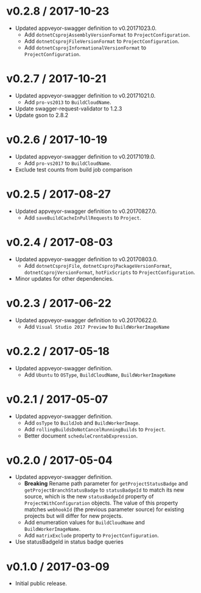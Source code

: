 v0.2.8 / 2017-10-23
===================

  * Updated appveyor-swagger definition to v0.20171023.0.
    - Add `dotnetCsprojAssemblyVersionFormat` to `ProjectConfiguration`.
    - Add `dotnetCsprojFileVersionFormat` to `ProjectConfiguration`.
    - Add `dotnetCsprojInformationalVersionFormat` to `ProjectConfiguration`.

v0.2.7 / 2017-10-21
===================

  * Updated appveyor-swagger definition to v0.20171021.0.
    - Add `pro-vs2013` to `BuildCloudName`.
  * Update swagger-request-validator to 1.2.3
  * Update gson to 2.8.2

v0.2.6 / 2017-10-19
===================

  * Updated appveyor-swagger definition to v0.20171019.0.
    - Add `pro-vs2017` to `BuildCloudName`.
  * Exclude test counts from build job comparison

v0.2.5 / 2017-08-27
===================

  * Updated appveyor-swagger definition to v0.20170827.0.
    - Add `saveBuildCacheInPullRequests` to `Project`.

v0.2.4 / 2017-08-03
===================

  * Updated appveyor-swagger definition to v0.20170803.0.
    - Add `dotnetCsprojFile`, `dotnetCsprojPackageVersionFormat`,
      `dotnetCsprojVersionFormat`, `hotFixScripts` to `ProjectConfiguration`.
  * Minor updates for other dependencies.

v0.2.3 / 2017-06-22
===================

  * Updated appveyor-swagger definition to v0.20170622.0.
    - Add `Visual Studio 2017 Preview` to `BuildWorkerImageName`

v0.2.2 / 2017-05-18
===================

  * Updated appveyor-swagger definition.
    - Add `Ubuntu` to `OSType`, `BuildCloudName`, `BuildWorkerImageName`

v0.2.1 / 2017-05-07
===================

  * Updated appveyor-swagger definition.
    - Add `osType` to `BuildJob` and `BuildWorkerImage`.
    - Add `rollingBuildsDoNotCancelRunningBuilds` to `Project`.
    - Better document `scheduleCrontabExpression`.

v0.2.0 / 2017-05-04
===================

  * Updated appveyor-swagger definition.
    - **Breaking**  Rename path parameter for `getProjectStatusBadge` and
      `getProjectBranchStatusBadge` to `statusBadgeId` to match its new source,
      which is the new `statusBadgeId` property of `ProjectWithConfiguration`
      objects.  The value of this property matches `webhookId` (the previous
      parameter source) for existing projects but will differ for new projects.
    - Add enumeration values for `BuildCloudName` and `BuildWorkerImageName`.
    - Add `matrixExclude` property to `ProjectConfiguration`.
  * Use statusBadgeId in status badge queries

v0.1.0 / 2017-03-09
===================

  * Initial public release.
